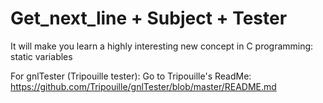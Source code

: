 # Get_next_line + Subject + Tester

It will make you learn a highly interesting new concept in C programming: static variables

For gnlTester (Tripouille tester):
Go to Tripouille's ReadMe: https://github.com/Tripouille/gnlTester/blob/master/README.md
